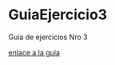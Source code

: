 # GuiaEjercicio3
Guia de ejercicios Nro 3

[enlace a la guía](https://docs.google.com/document/d/10_K0gOyzdPxiuzGU_06UNzWdTVJGD3CiQolz3x3EwrQ/edit?usp=sharing)
